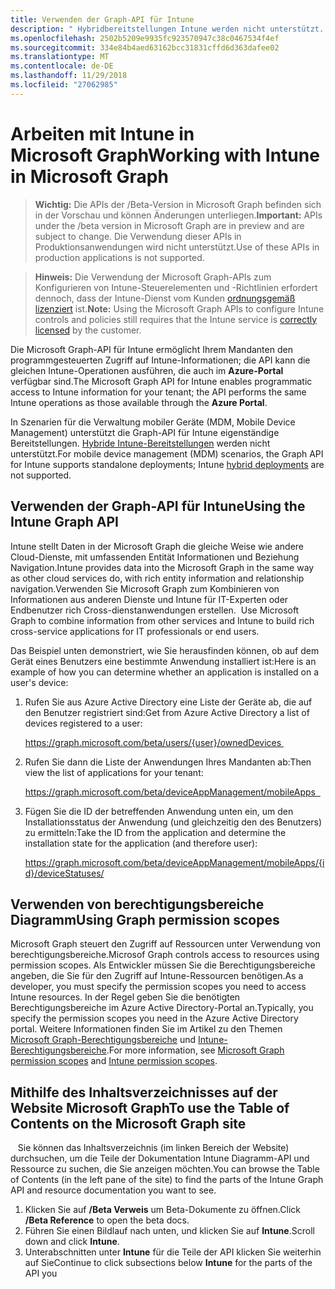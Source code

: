 ```yaml
---
title: Verwenden der Graph-API für Intune
description: " Hybridbereitstellungen Intune werden nicht unterstützt. "
ms.openlocfilehash: 2502b5209e9935fc923570947c38c0467534f4ef
ms.sourcegitcommit: 334e84b4aed63162bcc31831cffd6d363dafee02
ms.translationtype: MT
ms.contentlocale: de-DE
ms.lasthandoff: 11/29/2018
ms.locfileid: "27062985"
---
```

# <a name="working-with-intune-in-microsoft-graph"></a><span data-ttu-id="50e81-103">Arbeiten mit Intune in Microsoft Graph</span><span class="sxs-lookup"><span data-stu-id="50e81-103">Working with Intune in Microsoft Graph</span></span>  

> <span data-ttu-id="50e81-104">**Wichtig:** Die APIs der /Beta-Version in Microsoft Graph befinden sich in der Vorschau und können Änderungen unterliegen.</span><span class="sxs-lookup"><span data-stu-id="50e81-104">**Important:** APIs under the /beta version in Microsoft Graph are in preview and are subject to change.</span></span> <span data-ttu-id="50e81-105">Die Verwendung dieser APIs in Produktionsanwendungen wird nicht unterstützt.</span><span class="sxs-lookup"><span data-stu-id="50e81-105">Use of these APIs in production applications is not supported.</span></span>

> <span data-ttu-id="50e81-106">**Hinweis:** Die Verwendung der Microsoft Graph-APIs zum Konfigurieren von Intune-Steuerelementen und -Richtlinien erfordert dennoch, dass der Intune-Dienst vom Kunden [ordnungsgemäß lizenziert](https://www.microsoft.com/en-us/cloud-platform/microsoft-intune-pricing) ist.</span><span class="sxs-lookup"><span data-stu-id="50e81-106">**Note:** Using the Microsoft Graph APIs to configure Intune controls and policies still requires that the Intune service is [correctly licensed](https://www.microsoft.com/en-us/cloud-platform/microsoft-intune-pricing) by the customer.</span></span>

<span data-ttu-id="50e81-107">Die Microsoft Graph-API für Intune ermöglicht Ihrem Mandanten den programmgesteuerten Zugriff auf Intune-Informationen; die API kann die gleichen Intune-Operationen ausführen, die auch im **Azure-Portal** verfügbar sind.</span><span class="sxs-lookup"><span data-stu-id="50e81-107">The Microsoft Graph API for Intune enables programmatic access to Intune information for your tenant; the API performs the same Intune operations as those available through the **Azure Portal**.</span></span>  

<span data-ttu-id="50e81-108">In Szenarien für die Verwaltung mobiler Geräte (MDM, Mobile Device Management) unterstützt die Graph-API für Intune eigenständige Bereitstellungen. [Hybride Intune-Bereitstellungen](https://docs.microsoft.com/en-us/sccm/mdm/understand/choose-between-standalone-intune-and-hybrid-mobile-device-management) werden nicht unterstützt.</span><span class="sxs-lookup"><span data-stu-id="50e81-108">For mobile device management (MDM) scenarios, the Graph API for Intune supports standalone deployments; Intune [hybrid deployments](https://docs.microsoft.com/en-us/sccm/mdm/understand/choose-between-standalone-intune-and-hybrid-mobile-device-management) are not supported.</span></span> 

## <a name="using-the-intune-graph-api"></a><span data-ttu-id="50e81-109">Verwenden der Graph-API für Intune</span><span class="sxs-lookup"><span data-stu-id="50e81-109">Using the Intune Graph API</span></span>

<span data-ttu-id="50e81-110">Intune stellt Daten in der Microsoft Graph die gleiche Weise wie andere Cloud-Dienste, mit umfassenden Entität Informationen und Beziehung Navigation.</span><span class="sxs-lookup"><span data-stu-id="50e81-110">Intune provides data into the Microsoft Graph in the same way as other cloud services do, with rich entity information and relationship navigation.</span></span><span data-ttu-id="50e81-111">Verwenden Sie Microsoft Graph zum Kombinieren von Informationen aus anderen Dienste und Intune für IT-Experten oder Endbenutzer rich Cross-dienstanwendungen erstellen.</span><span class="sxs-lookup"><span data-stu-id="50e81-111">  Use Microsoft Graph to combine information from other services and Intune to build rich cross-service applications for IT professionals or end users.</span></span>     

<span data-ttu-id="50e81-112">Das Beispiel unten demonstriert, wie Sie herausfinden können, ob auf dem Gerät eines Benutzers eine bestimmte Anwendung installiert ist:</span><span class="sxs-lookup"><span data-stu-id="50e81-112">Here is an example of how you can determine whether an application is installed on a user's device:</span></span> 

1. <span data-ttu-id="50e81-113">Rufen Sie aus Azure Active Directory eine Liste der Geräte ab, die auf den Benutzer registriert sind:</span><span class="sxs-lookup"><span data-stu-id="50e81-113">Get from Azure Active Directory a list of devices registered to a user:</span></span> 

    https://graph.microsoft.com/beta/users/{user}/ownedDevices 

2. <span data-ttu-id="50e81-114">Rufen Sie dann die Liste der Anwendungen Ihres Mandanten ab:</span><span class="sxs-lookup"><span data-stu-id="50e81-114">Then view the list of applications for your tenant:</span></span> 

    https://graph.microsoft.com/beta/deviceAppManagement/mobileApps  

3. <span data-ttu-id="50e81-115">Fügen Sie die ID der betreffenden Anwendung unten ein, um den Installationsstatus der Anwendung (und gleichzeitig den des Benutzers) zu ermitteln:</span><span class="sxs-lookup"><span data-stu-id="50e81-115">Take the ID from the application and determine the installation state for the application (and therefore user):</span></span>

    https://graph.microsoft.com/beta/deviceAppManagement/mobileApps/{id}/deviceStatuses/


## <a name="using-graph-permission-scopes"></a><span data-ttu-id="50e81-116">Verwenden von berechtigungsbereiche Diagramm</span><span class="sxs-lookup"><span data-stu-id="50e81-116">Using Graph permission scopes</span></span>

<span data-ttu-id="50e81-117">Microsoft Graph steuert den Zugriff auf Ressourcen unter Verwendung von berechtigungsbereiche.</span><span class="sxs-lookup"><span data-stu-id="50e81-117">Microsof Graph controls access to resources using permission scopes.</span></span> <span data-ttu-id="50e81-118">Als Entwickler müssen Sie die Berechtigungsbereiche angeben, die Sie für den Zugriff auf Intune-Ressourcen benötigen.</span><span class="sxs-lookup"><span data-stu-id="50e81-118">As a developer, you must specify the permission scopes you need to access Intune resources.</span></span> <span data-ttu-id="50e81-119">In der Regel geben Sie die benötigten Berechtigungsbereiche im Azure Active Directory-Portal an.</span><span class="sxs-lookup"><span data-stu-id="50e81-119">Typically, you specify the permission scopes you need in the Azure Active Directory portal.</span></span> <span data-ttu-id="50e81-120">Weitere Informationen finden Sie im Artikel zu den Themen [Microsoft Graph-Berechtigungsbereiche](https://developer.microsoft.com/graph/docs/authorization/permission_scopes) und [Intune-Berechtigungsbereiche](https://developer.microsoft.com/graph/docs/authorization/permission_scopes#permission-scopes-in-preview).</span><span class="sxs-lookup"><span data-stu-id="50e81-120">For more information, see [Microsoft Graph permission scopes](https://developer.microsoft.com/graph/docs/authorization/permission_scopes) and [Intune permission scopes](https://developer.microsoft.com/graph/docs/authorization/permission_scopes#permission-scopes-in-preview).</span></span>

## <a name="to-use-the-table-of-contents-on-the-microsoft-graph-site"></a><span data-ttu-id="50e81-121">Mithilfe des Inhaltsverzeichnisses auf der Website Microsoft Graph</span><span class="sxs-lookup"><span data-stu-id="50e81-121">To use the Table of Contents on the Microsoft Graph site</span></span>
  
<span data-ttu-id="50e81-122">Sie können das Inhaltsverzeichnis (im linken Bereich der Website) durchsuchen, um die Teile der Dokumentation Intune Diagramm-API und Ressource zu suchen, die Sie anzeigen möchten.</span><span class="sxs-lookup"><span data-stu-id="50e81-122">You can browse the Table of Contents (in the left pane of the site) to find the parts of the Intune Graph API and resource documentation you want to see.</span></span>

1. <span data-ttu-id="50e81-123">Klicken Sie auf **/Beta Verweis** um Beta-Dokumente zu öffnen.</span><span class="sxs-lookup"><span data-stu-id="50e81-123">Click **/Beta Reference** to open the beta docs.</span></span>
2. <span data-ttu-id="50e81-124">Führen Sie einen Bildlauf nach unten, und klicken Sie auf **Intune**.</span><span class="sxs-lookup"><span data-stu-id="50e81-124">Scroll down and click **Intune**.</span></span>
3. <span data-ttu-id="50e81-125">Unterabschnitten unter **Intune** für die Teile der API klicken Sie weiterhin auf Sie</span><span class="sxs-lookup"><span data-stu-id="50e81-125">Continue to click subsections below **Intune** for the parts of the API you</span></span> 
